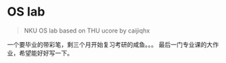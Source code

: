 # OS lab

> NKU OS lab based on THU ucore
> by caijiqhx

一个要毕业的带彩笔，剩三个月开始复习考研的咸鱼。。。
最后一门专业课的大作业，希望能好好写一下。
